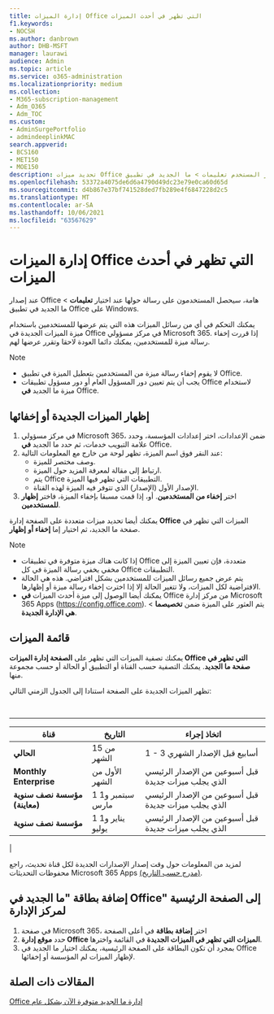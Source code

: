 ```yaml
---
title: إدارة الميزات Office التي تظهر في أحدث الميزات
f1.keywords:
- NOCSH
ms.author: danbrown
author: DHB-MSFT
manager: laurawi
audience: Admin
ms.topic: article
ms.service: o365-administration
ms.localizationpriority: medium
ms.collection:
- M365-subscription-management
- Adm_O365
- Adm_TOC
ms.custom:
- AdminSurgePortfolio
- admindeeplinkMAC
search.appverid:
- BCS160
- MET150
- MOE150
description: تحديد ميزات Office التي تريد إظهارها أو إخفائها عندما يختار المستخدم تعليمات > ما الجديد في تطبيق Office على Windows باستخدام ميزة "ما الجديد في Office" في مركز مسؤولي Microsoft 365.
ms.openlocfilehash: 53372a4075de6d6a4790d49dc23e79e0ca60d65d
ms.sourcegitcommit: d4b867e37bf741528ded7fb289e4f6847228d2c5
ms.translationtype: MT
ms.contentlocale: ar-SA
ms.lasthandoff: 10/06/2021
ms.locfileid: "63567629"
---
```

# <a name="manage-which-office-features-appear-in-whats-new"></a>إدارة الميزات Office التي تظهر في أحدث الميزات

عند إصدار Office هامة، سيحصل المستخدمون على رسالة حولها عند اختيار **تعليمات** \> ما الجديد في تطبيق Office على Windows.

يمكنك التحكم في أي من رسائل الميزات هذه التي يتم عرضها للمستخدمين باستخدام ميزة  الميزات الجديدة في Office في مركز مسؤولي Microsoft 365. إذا قررت إخفاء رسالة ميزة للمستخدمين، يمكنك دائما العودة لاحقا وتقرر عرضها لهم.

> [!NOTE]
>
> - لا يقوم إخفاء رسالة ميزة من المستخدمين بتعطيل الميزة في تطبيق Office.
> - يجب أن يتم تعيين دور المسؤول العام أو دور مسؤول تطبيقات Office لاستخدام ميزة ما الجديد **في** Office.

## <a name="show-or-hide-new-features"></a>إظهار الميزات الجديدة أو إخفائها

1. في مركز مسؤولي Microsoft 365، ضمن الإعدادات، اختر إعدادات المؤسسة، وحدد علامة التبويب خدمات، ثم حدد ما الجديد <a href="https://go.microsoft.com/fwlink/p/?linkid=2053743" target="_blank"></a>**في** Office.
1. عند النقر فوق اسم الميزة، تظهر لوحة من خارج مع المعلومات التالية:
     - وصف مختصر للميزة.
     - ارتباط إلى مقالة لمعرفة المزيد حول الميزة.
     - يتم Office التطبيقات التي تظهر فيها الميزة.
     - الإصدار الأول (الإصدار) الذي تتوفر فيه الميزة لهذه القناة.
1. اختر **إخفاء من المستخدمين**. أو، إذا قمت مسبقا بإخفاء الميزة، فاختر **إظهار للمستخدمين**.

يمكنك أيضا تحديد ميزات متعددة على الصفحة إدارة **Office** الميزات التي تظهر في صفحة ما الجديد، ثم اختيار إما **إخفاء أو** **إظهار**.

> [!NOTE]
>
> - إذا كانت هناك ميزة متوفرة في تطبيقات Office متعددة، فإن تعيين الميزة إلى مخفي يخفي  رسالة الميزة في كل Office التطبيقات.
> - يتم عرض جميع رسائل الميزات للمستخدمين بشكل افتراضي. هذه هي الحالة الافتراضية لكل الميزات، ولا تتغير الحالة إلا إذا اخترت إخفاء رسالة ميزة أو إظهارها.
> - يمكنك أيضا الوصول إلى ميزة أحدث الميزات **في** Office من مركز إدارة Microsoft 365 Apps (<https://config.office.com>). يتم العثور على الميزة ضمن **تخصيصما** >  **هي الإدارة الجديدة**.

## <a name="list-of-features"></a>قائمة الميزات

يمكنك تصفية الميزات التي تظهر على **الصفحة إدارة الميزات Office التي تظهر في صفحة ما الجديد**. يمكنك التصفية حسب القناة أو التطبيق أو الحالة أو حسب مجموعة منها.

تظهر الميزات الجديدة على الصفحة استنادا إلى الجدول الزمني التالي:

<br>

****

|قناة|التاريخ|اتخاذ إجراء|
|---|---|---|
|**الحالي**|15 من الشهر|1 - 3 أسابيع قبل الإصدار الشهري|
|**Monthly Enterprise**|الأول من الشهر|قبل أسبوعين من الإصدار الرئيسي الذي يجلب ميزات جديدة|
|**مؤسسة نصف سنوية (معاينة)**|1 سبتمبر و1 مارس| قبل أسبوعين من الإصدار الرئيسي الذي يجلب ميزات جديدة|
|**مؤسسة نصف سنوية**|1 يناير و1 يوليو| قبل أسبوعين من الإصدار الرئيسي الذي يجلب ميزات جديدة|
|

لمزيد من المعلومات حول وقت إصدار الإصدارات الجديدة لكل قناة تحديث، راجع محفوظات التحديثات Microsoft 365 Apps [(مدرج حسب التاريخ)](/officeupdates/update-history-microsoft365-apps-by-date).

## <a name="add-the-whats-new-in-office-card-to-the-admin-center-home-page"></a>إضافة بطاقة "ما الجديد في Office" إلى الصفحة الرئيسية لمركز الإدارة

1. في صفحة Microsoft 365، اختر **إضافة بطاقة** في أعلى الصفحة
2. حدد **موقع إدارة Office الميزات التي تظهر في الميزات الجديدة** في القائمة واخترها.
3. بمجرد أن تكون البطاقة على الصفحة الرئيسية، يمكنك اختيار ما الجديد  في Office لإظهار الميزات لم المؤسسة أو إخفائها[](#show-or-hide-new-features).

## <a name="related-articles"></a>المقالات ذات الصلة

[Office إدارة ما الجديد متوفرة الآن بشكل عام](https://techcommunity.microsoft.com/t5/microsoft-365-blog/office-what-s-new-management-is-now-generally-available/ba-p/1179954)
